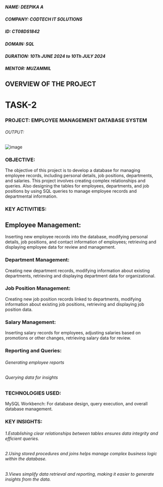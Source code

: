##### NAME: DEEPIKA A
##### COMPANY: CODTECH IT SOLUTIONS
##### ID: CT08DS1842
##### DOMAIN: SQL
##### DURATION: 10Th JUNE 2024 to 10Th JULY 2024
##### MENTOR: MUZAMMIL
## OVERVIEW OF THE PROJECT
# TASK-2
### PROJECT: EMPLOYEE MANAGEMENT DATABASE SYSTEM
###### OUTPUT:
![image](https://github.com/DeepikaAnandhan2/CODTECH-IT/assets/145033159/686b2bcb-259a-4b1f-99a8-9e0839c2bf91)

### OBJECTIVE: 
The objective of this project is to develop a database for managing employee records, including personal details,
job positions, departments, and salaries. This project involves creating complex
relationships and queries. Also designing the tables for employees, departments, and job
positions by using SQL queries to manage employee records and departmental
information.
### KEY ACTIVITIES:
## Employee Management:
Inserting new employee records into the database, 
modifying personal details, job positions, and contact information of employees;
retrieving and displaying employee data for review and management.
### Department Management:
 Creating new department records, modifying information about existing departments, retrieving and displaying department data for organizational.
 ### Job Position Management:
 Creating new job position records linked to departments,  modifying information about existing job positions, retrieving and displaying job position data.
### Salary Management:
Inserting salary records for employees, adjusting salaries based on promotions or other changes, retrieving salary data for review.
### Reporting and Queries:
###### Generating employee reports
###### Querying data for insights
### TECHNOLOGIES USED:
MySQL Workbench: For database design, query execution, and overall database management.
### KEY INSIGHTS:
###### 1.Establishing clear relationships between tables ensures data integrity and efficient queries.
###### 2.Using stored procedures and joins helps manage complex business logic within the database.
###### 3.Views simplify data retrieval and reporting, making it easier to generate insights from the data.
